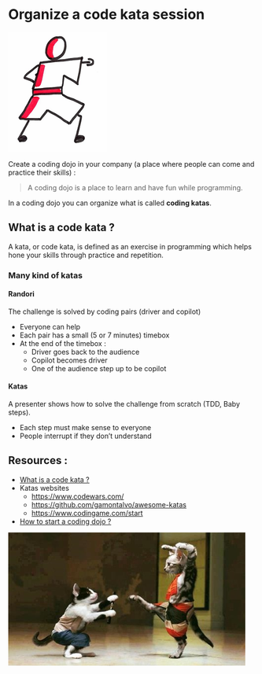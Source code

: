 # Organize a code kata session
![Organize a code kata session](images/code-kata.png)  

Create a coding dojo in your company (a place where people can come and practice their skills) :
> A coding dojo is a place to learn and have fun while programming.

In a coding dojo you can organize what is called **coding katas**.

## What is a code kata ?
A kata, or code kata, is defined as an exercise in programming which helps hone your skills through practice and repetition.

### Many kind of katas
#### Randori
The challenge is solved by coding pairs (driver and copilot)
* Everyone can help
* Each pair has a small (5 or 7 minutes) timebox 
* At the end of the timebox :
    * Driver goes back to the audience
    * Copilot becomes driver 
    * One of the audience step up to be copilot
#### Katas
A presenter shows how to solve the challenge from scratch (TDD, Baby steps).
* Each step must make sense to everyone
* People interrupt if they don’t understand  

## Resources :
* [What is a code kata ?](http://codekata.com/)
* Katas websites
    * https://www.codewars.com/
    * https://github.com/gamontalvo/awesome-katas
    * https://www.codingame.com/start
* [How to start a coding dojo ?](
http://johannesbrodwall.com/2011/12/18/how-to-start-a-coding-dojo/)
    
![Code kata](images/code-kata1.jpg)  
